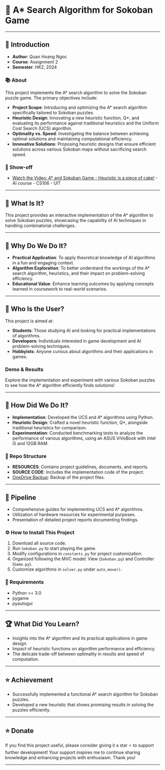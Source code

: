 # 🌟 A* Search Algorithm for Sokoban Game

---
## 📖 Introduction

- **Author**: Quan Hoang Ngoc  
- **Course**: Assignment 2
- **Semester**: _HK2_, 2024  

### 📚 About
This project implements the A* search algorithm to solve the Sokoban puzzle game. The primary objectives include:

- **Project Scope**: Introducing and optimizing the A* search algorithm specifically tailored to Sokoban puzzles.
- **Heuristic Design**: Innovating a new heuristic function, Q*, and evaluating its performance against traditional heuristics and the Uniform Cost Search (UCS) algorithm.
- **Optimality vs. Speed**: Investigating the balance between achieving optimal solutions and maintaining computational efficiency.
- **Innovative Solutions**: Proposing heuristic designs that ensure efficient solutions across various Sokoban maps without sacrificing search speed.

### 🎥 Show-off
- [Watch the Video: A* and Sokoban Game - Heuristic is a piece of cake!](https://youtu.be/wp_hpPnzQHg?feature=shared) - AI course - CS106 - UIT

---
## 🤔 What Is It?
This project provides an interactive implementation of the A* algorithm to solve Sokoban puzzles, showcasing the capability of AI techniques in handling combinatorial challenges.

---
## 🎯 Why Do We Do It?
- **Practical Application**: To apply theoretical knowledge of AI algorithms in a fun and engaging context.
- **Algorithm Exploration**: To better understand the workings of the A* search algorithm, heuristics, and their impact on problem-solving efficiency.
- **Educational Value**: Enhance learning outcomes by applying concepts learned in coursework to real-world scenarios.

---
## 👥 Who Is the User?
This project is aimed at:
- **Students**: Those studying AI and looking for practical implementations of algorithms.
- **Developers**: Individuals interested in game development and AI problem-solving techniques.
- **Hobbyists**: Anyone curious about algorithms and their applications in games.

### Demo & Results
Explore the implementation and experiment with various Sokoban puzzles to see how the A* algorithm efficiently finds solutions!

---
## 🔧 How Did We Do It?
- **Implementation**: Developed the UCS and A* algorithms using Python.
- **Heuristic Design**: Crafted a novel heuristic function, Q*, alongside traditional heuristics for comparison.
- **Experimentation**: Conducted benchmarking tests to analyze the performance of various algorithms, using an ASUS ViVoBook with Intel i5 and 12GB RAM.

### 📁 Repo Structure
- **RESOURCES**: Contains project guidelines, documents, and reports.
- **SOURCE CODE**: Includes the implementation code of the project.
- [OneDrive Backup](https://uithcm-my.sharepoint.com/:f:/g/personal/22521178_ms_uit_edu_vn/EtPMjp9oBZJOs-FB7S_2BhYBKIJ0Dz2M3XlWftQCxivsCA?e=rn6OCR): Backup of the project files.

---
## 🚀 Pipeline
- Comprehensive guides for implementing UCS and A* algorithms.
- Utilization of hardware resources for experimental purposes.
- Presentation of detailed project reports documenting findings.

### ⚙️ How to Install This Project
1. Download all source code.
2. Run `Sokoban.py` to start playing the game.
3. Modify configurations in `constants.py` for project customization.
4. Organized following the MVC model: View (`Sokoban.py`) and Controller (`Game.py`).
5. Customize algorithms in `solver.py` under `auto_move()`.

### 🔧 Requirements
- Python >= 3.0
- pygame
- pyautogui

---
## 🏆 What Did You Learn?
- Insights into the A* algorithm and its practical applications in game design.
- Impact of heuristic functions on algorithm performance and efficiency.
- The delicate trade-off between optimality in results and speed of computation.

---
## ⭐ Achievement
- Successfully implemented a functional A* search algorithm for Sokoban puzzles.
- Developed a new heuristic that shows promising results in solving the puzzles efficiently.

---
## ⭐ Donate
If you find this project useful, please consider giving it a star ⭐ to support further development! Your support inspires me to continue sharing knowledge and enhancing projects with enthusiasm. Thank you!

---
